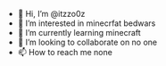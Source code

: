 - 👋 Hi, I’m @itzzo0z
- 👀 I’m interested in minecrfat bedwars
- 🌱 I’m currently learning minecraft
- 💞️ I’m looking to collaborate on no one
- 📫 How to reach me none

<!---
itzzo0z/itzzo0z is a ✨ special ✨ repository because its `README.md` (this file) appears on your GitHub profile.
You can click the Preview link to take a look at your changes.
--->
